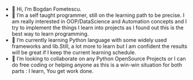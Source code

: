 - 👋 Hi, I’m Bogdan Fometescu.
- 👀 I’m  a self taught programmer, still on the learning path to be precise. I am really interested in OOP/DataScience and Automation concepts and I try to implement the things I learn into projects as I found out this is the best way to learn programming.
- 🌱 I’m currently learning Python language with some widely used frameworks and lib.Still, a lot more to learn but I am confident the results will be great if I keep the current learning schedule.
- 💞️ I’m looking to collaborate on any  Python OpenSource Projects or I can do free coding or helping anyone as this is a win-win situation for both parts : I learn, You get work done.




